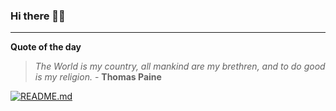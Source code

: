 ### Hi there 👋🏻


---

**Quote of the day**

> *The World is my country, all mankind are my brethren, and to do good is my religion.* - **Thomas Paine** 

[![README.md](https://github.com/marcolovazzano/marcolovazzano/actions/workflows/readme.yml/badge.svg?branch=main)](https://github.com/marcolovazzano/marcolovazzano/actions/workflows/readme.yml)
